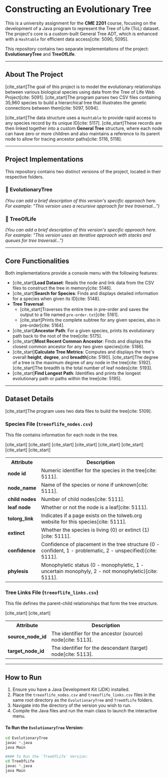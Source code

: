 # Constructing an Evolutionary Tree

This is a university assignment for the **CME 2201** course, focusing on the development of a Java program to represent the Tree of Life (ToL) dataset. The project's core is a custom-built General Tree ADT, which is enhanced with a `Hashtable` for efficient data access[cite: 5090, 5095].

This repository contains two separate implementations of the project: **EvolutionaryTree** and **TreeOfLife**.

---
## About The Project

[cite_start]The goal of this project is to model the evolutionary relationships between various biological species using data from the Tree of Life Web Project[cite: 5091]. [cite_start]The program parses two CSV files containing 35,960 species to build a hierarchical tree that illustrates the genetic connections between them[cite: 5097, 5094].

[cite_start]The data structure uses a `Hashtable` to provide rapid access to any species record by its unique ID[cite: 5117]. [cite_start]These records are then linked together into a custom **General Tree** structure, where each node can have zero or more children and also maintains a reference to its parent node to allow for tracing ancestor paths[cite: 5116, 5118].



---
## Project Implementations

This repository contains two distinct versions of the project, located in their respective folders.

### 📁 EvolutionaryTree
*(You can add a brief description of this version's specific approach here. For example: "This version uses a recursive approach for tree traversal...")*

### 📁 TreeOfLife
*(You can add a brief description of this version's specific approach here. For example: "This version uses an iterative approach with stacks and queues for tree traversal...")*

---
## Core Functionalities

Both implementations provide a console menu with the following features:

* [cite_start]**Load Dataset**: Reads the node and link data from the CSV files to construct the tree in memory[cite: 5146].
* [cite_start]**Search for Species**: Finds and displays detailed information for a species when given its ID[cite: 5148].
* **Tree Traversal**:
    * [cite_start]Traverses the entire tree in pre-order and saves the output to a file named `pre-order.txt`[cite: 5161].
    * [cite_start]Prints the complete subtree for any given species, also in pre-order[cite: 5164].
* [cite_start]**Ancestor Path**: For a given species, prints its evolutionary path back to the root of the tree[cite: 5175].
* [cite_start]**Most Recent Common Ancestor**: Finds and displays the closest common ancestor for any two given species[cite: 5186].
* [cite_start]**Calculate Tree Metrics**: Computes and displays the tree's overall **height**, **degree**, and **breadth**[cite: 5190]. [cite_start]The degree of a tree is the maximum degree of any node in the tree[cite: 5192]. [cite_start]The breadth is the total number of leaf nodes[cite: 5193].
* [cite_start]**Find Longest Path**: Identifies and prints the longest evolutionary path or paths within the tree[cite: 5195].

---
## Dataset Details

[cite_start]The program uses two data files to build the tree[cite: 5109].

### Species File (`treeoflife_nodes.csv`)
This file contains information for each node in the tree.

<table>
  <tr>
    <th>Attribute</th>
    <th>Description</th>
  </tr>
  <tr>
    <td><b>node id</b></td>
    [cite_start]<td>Numeric identifier for the species in the tree[cite: 5111].</td>
  </tr>
  <tr>
    <td><b>node_name</b></td>
    [cite_start]<td>Name of the species or none if unknown[cite: 5111].</td>
  </tr>
  <tr>
    <td><b>child nodes</b></td>
    [cite_start]<td>Number of child nodes[cite: 5111].</td>
  </tr>
  <tr>
    <td><b>leaf node</b></td>
    [cite_start]<td>Whether or not the node is a leaf[cite: 5111].</td>
  </tr>
    <tr>
    <td><b>tolorg_link</b></td>
    [cite_start]<td>Indicates if a page exists on the tolweb.org website for this species[cite: 5111].</td>
  </tr>
  <tr>
    <td><b>extinct</b></td>
    [cite_start]<td>Whether the species is living (0) or extinct (1)[cite: 5111].</td>
  </tr>
  <tr>
    <td><b>confidence</b></td>
    [cite_start]<td>Confidence of placement in the tree structure (0 - confident, 1 - problematic, 2 - unspecified)[cite: 5111].</td>
  </tr>
  <tr>
    <td><b>phylesis</b></td>
    [cite_start]<td>Monophyletic status (0 - monophyletic, 1 - uncertain monophyly, 2 - not monophyletic)[cite: 5111].</td>
  </tr>
</table>

### Tree Links File (`treeoflife_links.csv`)
This file defines the parent-child relationships that form the tree structure.

<table>
  <tr>
    <th>Attribute</th>
    <th>Description</th>
  </tr>
  <tr>
    <td><b>source_node_id</b></td>
    [cite_start]<td>The identifier for the ancestor (source) node[cite: 5113].</td>
  </tr>
  <tr>
    <td><b>target_node_id</b></td>
    [cite_start]<td>The identifier for the descendant (target) node[cite: 5113].</td>
  </tr>
</table>

---
## How to Run

1.  Ensure you have a Java Development Kit (JDK) installed.
2.  Place the `treeoflife_nodes.csv` and `treeoflife_links.csv` files in the same root directory as the `EvolutionaryTree` and `TreeOfLife` folders.
3.  Navigate into the directory of the version you wish to run.
4.  Compile the Java files and run the main class to launch the interactive menu.

#### To Run the `EvolutionaryTree` Version:
```bash
cd EvolutionaryTree
javac *.java
java Main

#### To Run the `TreeOfLife` Version:
cd TreeOfLife
javac *.java
java Main

